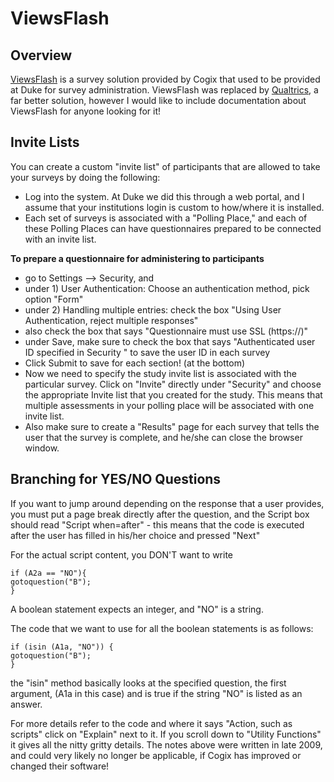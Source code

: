 # ViewsFlash

## Overview

[ViewsFlash](http://www.cogix.com/Home.html) is a survey solution provided by Cogix that used to be provided at Duke for survey administration.  ViewsFlash was replaced by [Qualtrics](qualtrics.md), a far better solution, however I would like to include documentation about ViewsFlash for anyone looking for it!

## Invite Lists
You can create a custom "invite list" of participants that are allowed to take your surveys by doing the following:
  * Log into the system.  At Duke we did this through a web portal, and I assume that your institutions login is custom to how/where it is installed.
  * Each set of surveys is associated with a "Polling Place," and each of these Polling Places can have questionnaires prepared to be connected with an invite list.

**To prepare a questionnaire for administering to participants**
  * go to Settings --> Security, and 
  * under 1) User Authentication: Choose an authentication method, pick option "Form"
  * under 2) Handling multiple entries: check the box "Using User Authentication, reject multiple responses"
  * also check the box that says "Questionnaire must use SSL (https://)"
  * under Save, make sure to check the box that says "Authenticated user ID specified in Security " to save the user ID in each survey
  * Click Submit to save for each section! (at the bottom)
  * Now we need to specify the study invite list is associated with the particular survey.  Click on "Invite" directly under "Security" and choose the appropriate Invite list that you created for the study.  This means that multiple assessments in your polling place will be associated with one invite list.
  * Also make sure to create a "Results" page for each survey that tells the user that the survey is complete, and he/she can close the browser window.

## Branching for YES/NO Questions
If you want to jump around depending on the response that a user provides, you must put a page break directly after the question, and the Script box should read "Script when=after" - this means that the code is executed after the user has filled in his/her choice and pressed "Next"

For the actual script content, you DON'T want to write

```
if (A2a == "NO"){
gotoquestion("B");
} 
```

A boolean statement expects an integer, and "NO" is a string.  

The code that we want to use for all the boolean statements is as follows:

```
if (isin (A1a, "NO")) { 
gotoquestion("B"); 
} 
```

the "isin" method basically looks at the specified question, the first argument, (A1a in this case) and is true if the string "NO" is listed as an answer. 

For more details refer to the code and where it says "Action, such as scripts" click on "Explain" next to it.  If you scroll down to "Utility Functions" it gives all the nitty gritty details.  The notes above were written in late 2009, and could very likely no longer be applicable, if Cogix has improved or changed their software!
